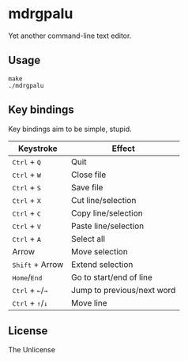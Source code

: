 # mdrgpalu

Yet another command-line text editor.

## Usage

```shell
make
./mdrgpalu
```

## Key bindings

Key bindings aim to be simple, stupid.

Keystroke | Effect
----------|-------
<kbd>Ctrl</kbd> + <kbd>Q</kbd> | Quit
<kbd>Ctrl</kbd> + <kbd>W</kbd> | Close file
<kbd>Ctrl</kbd> + <kbd>S</kbd> | Save file
<kbd>Ctrl</kbd> + <kbd>X</kbd> | Cut line/selection
<kbd>Ctrl</kbd> + <kbd>C</kbd> | Copy line/selection
<kbd>Ctrl</kbd> + <kbd>V</kbd> | Paste line/selection
<kbd>Ctrl</kbd> + <kbd>A</kbd> | Select all
Arrow | Move selection
<kbd>Shift</kbd> + Arrow | Extend selection
<kbd>Home</kbd>/<kbd>End</kbd> | Go to start/end of line
<kbd>Ctrl</kbd> + <kbd>←</kbd>/<kbd>→</kbd> | Jump to previous/next word
<kbd>Ctrl</kbd> + <kbd>↑</kbd>/<kbd>↓</kbd> | Move line

## License

The Unlicense
